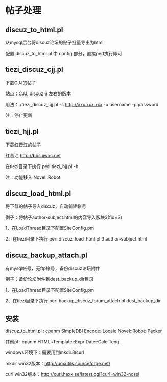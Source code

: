 帖子处理
========

## discuz_to_html.pl 

从mysql后台将discuz论坛的贴子批量导出为html

配置 discuz_to_html.pl 中 config 部分，直接perl执行即可

## tiezi_discuz_cjj.pl

下载CJJ的帖子

站点：CJJ, discuz 6 左右的版本

用法：./tiezi_discuz_cjj.pl -s http://xxx.xxx.xxx -u username -p password

注：停止更新

## tiezi_hjj.pl

下载红晋江的帖子

红晋江 http://bbs.jjwxc.net

在tiezi目录下执行 perl tiezi_hjj.pl -h

注：功能移入 Novel::Robot

## discuz_load_html.pl

将下载的帖子导入discuz，自动新建帐号

例子：将帖子author-subject.html的内容导入版块3(fid=3)

1、在LoadThread目录下配置SiteConfig.pm

2、在tiezi目录下执行 perl discuz_load_html.pl 3 author-subject.html


## discuz_backup_attach.pl

有mysql帐号，无ftp帐号，备份discuz论坛附件

例子：备份论坛附件到dest_backup_dir目录

1、在LoadThread目录下配置SiteConfig.pm

2、在tiezi目录下执行 perl backup_discuz_forum_attach.pl dest_backup_dir

## 安装

discuz_to_html.pl : cpanm SimpleDBI Encode::Locale Novel::Robot::Packer

其他pl : cpanm HTML::Template::Expr Date::Calc Teng

windows环境下：需要用到mkdir和curl

mkdir win32版本：http://unxutils.sourceforge.net/

curl win32版本：http://curl.haxx.se/latest.cgi?curl=win32-nossl
